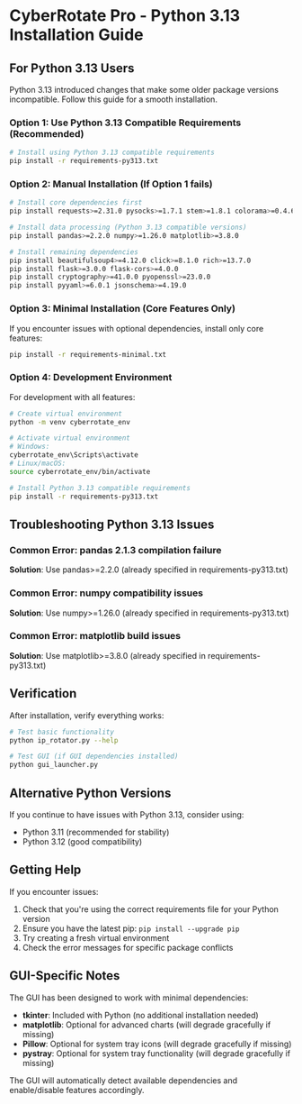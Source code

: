 # CyberRotate Pro - Python 3.13 Installation Guide

## For Python 3.13 Users

Python 3.13 introduced changes that make some older package versions incompatible. Follow this guide for a smooth installation.

### Option 1: Use Python 3.13 Compatible Requirements (Recommended)

```bash
# Install using Python 3.13 compatible requirements
pip install -r requirements-py313.txt
```

### Option 2: Manual Installation (If Option 1 fails)

```bash
# Install core dependencies first
pip install requests>=2.31.0 pysocks>=1.7.1 stem>=1.8.1 colorama>=0.4.6

# Install data processing (Python 3.13 compatible versions)
pip install pandas>=2.2.0 numpy>=1.26.0 matplotlib>=3.8.0

# Install remaining dependencies
pip install beautifulsoup4>=4.12.0 click>=8.1.0 rich>=13.7.0
pip install flask>=3.0.0 flask-cors>=4.0.0
pip install cryptography>=41.0.0 pyopenssl>=23.0.0
pip install pyyaml>=6.0.1 jsonschema>=4.19.0
```

### Option 3: Minimal Installation (Core Features Only)

If you encounter issues with optional dependencies, install only core features:

```bash
pip install -r requirements-minimal.txt
```

### Option 4: Development Environment

For development with all features:

```bash
# Create virtual environment
python -m venv cyberrotate_env

# Activate virtual environment
# Windows:
cyberrotate_env\Scripts\activate
# Linux/macOS:
source cyberrotate_env/bin/activate

# Install Python 3.13 compatible requirements
pip install -r requirements-py313.txt
```

## Troubleshooting Python 3.13 Issues

### Common Error: pandas 2.1.3 compilation failure
**Solution**: Use pandas>=2.2.0 (already specified in requirements-py313.txt)

### Common Error: numpy compatibility issues
**Solution**: Use numpy>=1.26.0 (already specified in requirements-py313.txt)

### Common Error: matplotlib build issues
**Solution**: Use matplotlib>=3.8.0 (already specified in requirements-py313.txt)

## Verification

After installation, verify everything works:

```bash
# Test basic functionality
python ip_rotator.py --help

# Test GUI (if GUI dependencies installed)
python gui_launcher.py
```

## Alternative Python Versions

If you continue to have issues with Python 3.13, consider using:
- Python 3.11 (recommended for stability)
- Python 3.12 (good compatibility)

## Getting Help

If you encounter issues:
1. Check that you're using the correct requirements file for your Python version
2. Ensure you have the latest pip: `pip install --upgrade pip`
3. Try creating a fresh virtual environment
4. Check the error messages for specific package conflicts

## GUI-Specific Notes

The GUI has been designed to work with minimal dependencies:
- **tkinter**: Included with Python (no additional installation needed)
- **matplotlib**: Optional for advanced charts (will degrade gracefully if missing)
- **Pillow**: Optional for system tray icons (will degrade gracefully if missing)
- **pystray**: Optional for system tray functionality (will degrade gracefully if missing)

The GUI will automatically detect available dependencies and enable/disable features accordingly.
